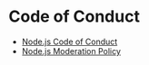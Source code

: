 # Code of Conduct

* [Node.js Code of Conduct](https://github.com/nodejs/admin/blob/main/CODE_OF_CONDUCT.md)
* [Node.js Moderation Policy](https://github.com/nodejs/admin/blob/main/Moderation-Policy.md)
